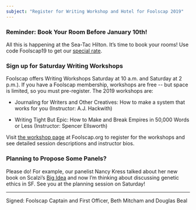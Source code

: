 ```yaml
---
subject: "Register for Writing Workshop and Hotel for Foolscap 2019"
---
```



### Reminder: Book Your Room Before January 10th!

All this is happening at the Sea-Tac Hilton. It’s time to book your rooms! Use code Foolscap19 to get our [special rate](https://book.passkey.com/go/foolscap2019).


### Sign up for Saturday Writing Workshops

Foolscap offers Writing Workshops Saturday at 10 a.m. and Saturday at 2 p.m.). If you have a Foolscap membership, workshops are free -- but space is limited, so you must pre-register. The 2019 workshops are:

* Journaling for Writers and Other Creatives: How to make a system that works for you (Instructor: A.J. Hackwith)

* Writing Tight But Epic: How to Make and Break Empires in 50,000 Words or Less (Instructor: Spencer Ellsworth)	

Visit [the workshop page](https://www.foolscap.org/workshops/) at Foolscap.org to register for the workshops and see detailed session descriptions and instructor bios.




### Planning to Propose Some Panels?

Please do! For example, our panelist Nancy Kress talked about her new book on Scalzi’s [Big Idea](https://whatever.scalzi.com/2018/11/13/the-big-idea-nancy-kress-5/) and now I’m thinking about discussing genetic ethics in SF. See you at the planning session on Saturday!

---

Signed: Foolscap Captain and First Officer, Beth Mitcham and Douglas Beal
